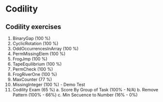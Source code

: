 # Codility
## Codility exercises

1.  BinaryGap (100 %)
2.  CyclicRotation (100 %)
3.  OddOccurrencesInArray (100 %)
4.  PermMissingElem (100 %)
5.  FrogJmp (100 %)
6.  TapeEquilibrium (100 %)
7.  PermCheck (100 %)
8.  FrogRiverOne (100 %)
9.  MaxCounter (77 %)
10. MissingInteger (100 %) - Demo Test
11. Codility Exam (65 %)
	a. Score By Group of Task (100% - N/A)
	b. Remove Pattern (100% - 66%)
	c. Min Secuence to Number (16% - 0%)